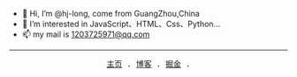 - 👋 Hi, I’m @hj-long, come from GuangZhou,China
- 👀 I’m interested in JavaScript、HTML、Css、Python...
- 📫 my mail is 1203725971@qq.com

---

<p align="center">
  <samp>
    <a href="https://antfu.me">主页</a> .
    <a href="https://antfu.me/posts">博客</a> .
    <a href="https://antfu.me/projects">掘金</a> .
  </samp>
</p>


<!---
xiaohuqiqi/xiaohuqiqi is a ✨ special ✨ repository because its `README.md` (this file) appears on your GitHub profile.
You can click the Preview link to take a look at your changes.
--->
